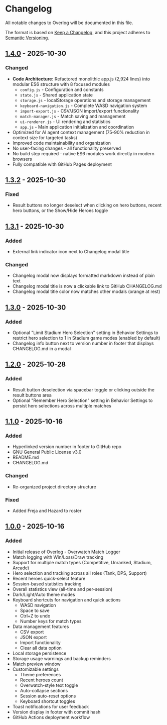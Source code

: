 # Changelog

All notable changes to Overlog will be documented in this file.

The format is based on [Keep a Changelog](https://keepachangelog.com/en/1.0.0/),
and this project adheres to [Semantic Versioning](https://semver.org/spec/v2.0.0.html).

## [1.4.0] - 2025-10-30
### Changed
- **Code Architecture:** Refactored monolithic app.js (2,924 lines) into modular ES6 structure with 8 focused modules
  - `config.js` - Configuration and constants
  - `state.js` - Shared application state
  - `storage.js` - localStorage operations and storage management
  - `keyboard-navigation.js` - Complete WASD navigation system
  - `import-export.js` - CSV/JSON import/export functionality
  - `match-manager.js` - Match saving and management
  - `ui-renderer.js` - UI rendering and statistics
  - `app.js` - Main application initialization and coordination
- Optimized for AI agent context management (75-90% reduction in context size for targeted tasks)
- Improved code maintainability and organization
- No user-facing changes - all functionality preserved
- No build step required - native ES6 modules work directly in modern browsers
- Fully compatible with GitHub Pages deployment

## [1.3.2] - 2025-10-30
### Fixed
- Result buttons no longer deselect when clicking on hero buttons, recent hero buttons, or the Show/Hide Heroes toggle

## [1.3.1] - 2025-10-30
### Added
- External link indicator icon next to Changelog modal title
### Changed
- Changelog modal now displays formatted markdown instead of plain text
- Changelog modal title is now a clickable link to GitHub CHANGELOG.md
- Changelog modal title color now matches other modals (orange at rest)

## [1.3.0] - 2025-10-30
### Added
- Optional "Limit Stadium Hero Selection" setting in Behavior Settings to restrict hero selection to 1 in Stadium game modes (enabled by default)
- Changelog info button next to version number in footer that displays CHANGELOG.md in a modal

## [1.2.0] - 2025-10-28
### Added
- Result button deselection via spacebar toggle or clicking outside the result buttons area
- Optional "Remember Hero Selection" setting in Behavior Settings to persist hero selections across multiple matches

## [1.1.0] - 2025-10-16
### Added
- Hyperlinked version number in footer to GitHub repo
- GNU General Public License v3.0
- README.md
- CHANGELOG.md
### Changed
- Re-organized project directory structure
### Fixed
- Added Freja and Hazard to roster

## [1.0.0] - 2025-10-16
### Added
- Initial release of Overlog - Overwatch Match Logger
- Match logging with Win/Loss/Draw tracking
- Support for multiple match types (Competitive, Unranked, Stadium, Arcade)
- Hero selection and tracking across all roles (Tank, DPS, Support)
- Recent heroes quick-select feature
- Session-based statistics tracking
- Overall statistics view (all-time and per-session)
- Dark/Light/Auto theme modes
- Keyboard shortcuts for navigation and quick actions
  - WASD navigation
  - Space to save
  - Ctrl+Z to undo
  - Number keys for match types
- Data management features
  - CSV export
  - JSON export
  - Import functionality
  - Clear all data option
- Local storage persistence
- Storage usage warnings and backup reminders
- Match preview window
- Customizable settings
  - Theme preferences
  - Recent heroes count
  - Overwatch-style text toggle
  - Auto-collapse sections
  - Session auto-reset options
  - Keyboard shortcut toggles
- Toast notifications for user feedback
- Version display in footer with commit hash
- GitHub Actions deployment workflow

[1.4.0]: https://github.com/NewbGoob/overlog/compare/v1.3.2...v1.4.0
[1.3.2]: https://github.com/NewbGoob/overlog/compare/v1.3.1...v1.3.2
[1.3.1]: https://github.com/NewbGoob/overlog/compare/v1.3.0...v1.3.1
[1.3.0]: https://github.com/NewbGoob/overlog/compare/v1.2.0...v1.3.0
[1.2.0]: https://github.com/NewbGoob/overlog/compare/v1.1.0...v1.2.0
[1.1.0]: https://github.com/NewbGoob/overlog/compare/v1.0.0...v1.1.0
[1.0.0]: https://github.com/NewbGoob/overlog/tree/v1.0.0
